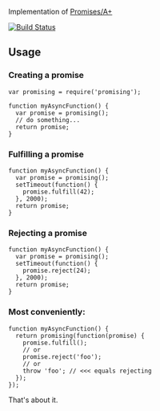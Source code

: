 Implementation of [Promises/A+](http://promises-aplus.github.com/promises-spec/)

[![Build Status](https://secure.travis-ci.org/nilclass/promising.png)](http://travis-ci.org/nilclass/promising)


## Usage

### Creating a promise

````JS
var promising = require('promising');

function myAsyncFunction() {
  var promise = promising();
  // do something...
  return promise;
}
````

### Fulfilling a promise

````JS
function myAsyncFunction() {
  var promise = promising();
  setTimeout(function() {
    promise.fulfill(42);
  }, 2000);
  return promise;
}
````

### Rejecting a promise

````JS
function myAsyncFunction() {
  var promise = promising();
  setTimeout(function() {
    promise.reject(24);
  }, 2000);
  return promise;
}
````

### Most conveniently:

````JS
function myAsyncFunction() {
  return promising(function(promise) {
    promise.fulfill();
    // or
    promise.reject('foo');
    // or
    throw 'foo'; // <<< equals rejecting
  });
});
````

That's about it.
